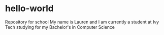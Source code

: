 # hello-world
Repository for school
My name is Lauren and I am currently a student at Ivy Tech studying for my Bachelor's in Computer Science

